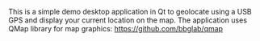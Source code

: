 This is a simple demo desktop application in Qt to geolocate using a USB GPS and display your current location on the map. 
The application uses QMap library for map graphics: https://github.com/bbglab/qmap
